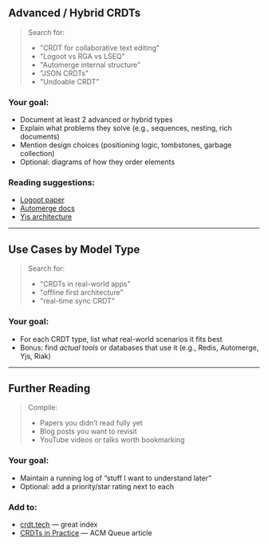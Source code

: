 ## Advanced / Hybrid CRDTs

> Search for:
> - "CRDT for collaborative text editing"
> - "Logoot vs RGA vs LSEQ"
> - "Automerge internal structure"
> - "JSON CRDTs"
> - "Undoable CRDT"

### Your goal:
- Document at least 2 advanced or hybrid types
- Explain what problems they solve (e.g., sequences, nesting, rich documents)
- Mention design choices (positioning logic, tombstones, garbage collection)
- Optional: diagrams of how they order elements

### Reading suggestions:
- [Logoot paper](https://hal.inria.fr/inria-00432368/document)
- [Automerge docs](https://automerge.org/docs/)
- [Yjs architecture](https://docs.yjs.dev/overview/architecture)

---

## Use Cases by Model Type

> Search for:
> - "CRDTs in real-world apps"
> - "offline first architecture"
> - "real-time sync CRDT"

### Your goal:
- For each CRDT type, list what real-world scenarios it fits best
- Bonus: find *actual tools* or databases that use it (e.g., Redis, Automerge, Yjs, Riak)

---

## Further Reading

> Compile:
> - Papers you didn’t read fully yet
> - Blog posts you want to revisit
> - YouTube videos or talks worth bookmarking

### Your goal:
- Maintain a running log of “stuff I want to understand later”
- Optional: add a priority/star rating next to each

### Add to:
- [crdt.tech](https://crdt.tech) — great index
- [CRDTs in Practice](https://queue.acm.org/detail.cfm?id=2851230) — ACM Queue article